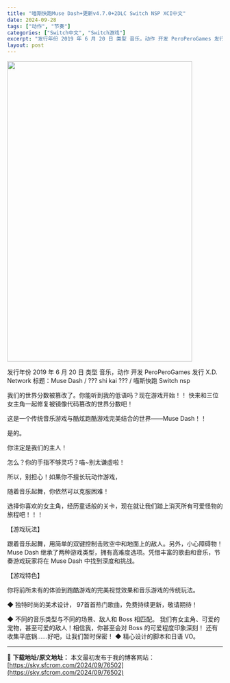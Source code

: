 ```yaml
---
title: "喵斯快跑Muse Dash+更新v4.7.0+2DLC Switch NSP XCI中文"
date: 2024-09-28
tags: ["动作", "节奏"]
categories: ["Switch中文", "Switch游戏"]
excerpt: "发行年份 2019 年 6 月 20 日 类型 音乐，动作 开发 PeroPeroGames 发行 X.D. Network 标题：Muse Dash / ??? shi kai ??? / 喵斯快跑 Switch nsp 我们的世界分数被篡改了。你能听到我的低语吗？现在游戏开始！！ 快来和三位女主&hellip;"
layout: post
---
```


<img class="aligncenter size-full wp-image-76503" src="https://sky.sfcrom.com/wp-content/uploads/2024/09/2024092811481894.webp" alt="" width="432" height="700" />

发行年份 2019 年 6 月 20 日
类型 音乐，动作
开发 PeroPeroGames
发行 X.D. Network
标题：Muse Dash / ??? shi kai ??? / 喵斯快跑 Switch nsp

我们的世界分数被篡改了。你能听到我的低语吗？现在游戏开始！！
快来和三位女主角一起修复被镜像代码篡改的世界分数吧！

这是一个传统音乐游戏与酷炫跑酷游戏完美结合的世界——Muse Dash！！

是的。

你注定是我们的主人！

怎么？你的手指不够灵巧？喵~别太谦虚啦！

所以，别担心！如果你不擅长玩动作游戏，

随着音乐起舞，你依然可以克服困难！

选择你喜欢的女主角，经历童话般的关卡，现在就让我们踏上消灭所有可爱怪物的旅程吧！！！

【游戏玩法】

跟着音乐起舞，用简单的双键控制击败空中和地面上的敌人。另外，小心障碍物！Muse Dash 继承了两种游戏类型，拥有高难度选项。凭借丰富的歌曲和音乐，节奏游戏玩家将在 Muse Dash 中找到深度和挑战。

【游戏特色】

你将前所未有的体验到跑酷游戏的完美视觉效果和音乐游戏的传统玩法。

◆ 独特时尚的美术设计，
97首首热门歌曲，免费持续更新，敬请期待！

◆ 不同的音乐类型与不同的场景、敌人和 Boss 相匹配。
我们有女主角、可爱的宠物，甚至可爱的敌人！相信我，你甚至会对 Boss 的可爱程度印象深刻！
还有收集平底锅……好吧，让我们暂时保密！
◆ 精心设计的脚本和日语 VO。

---
📖 **下载地址/原文地址：** 本文最初发布于我的博客网站：[https://sky.sfcrom.com/2024/09/76502](https://sky.sfcrom.com/2024/09/76502)
